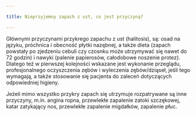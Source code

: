 ```yaml
---

title: Nieprzyjemny zapach z ust, co jest przyczyną?

---
```


Głównymi przyczynami przykrego zapachu z ust (halitosis), są: osad na języku, próchnica i obecność płytki nazębnej, a także dieta (zapach powstały po zjedzeniu cebuli czy czosnku może utrzymywać się nawet do 72 godzin) i nawyki (palenie papierosów, całodobowe noszenie protez). Dlatego też w pierwszej kolejności wskazane jest wykonanie przeglądu, profesjonalnego oczyszczenia zębów i wyleczenia zębów/dziąseł, jeśli tego wymagają, a także stosowanie się pacjenta do zaleceń dotyczących odpowiedniej higieny.

Jeżeli mimo wszystko przykry zapach się utrzymuje rozpatrywane są inne przyczyny, m.in. angina ropna, przewlekłe zapalenie zatoki szczękowej, katar zatykający nos, przewlekłe zapalenie migdałków, zapalenie płuc.
